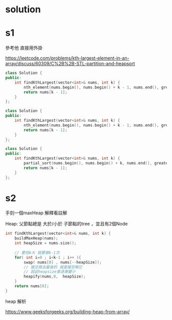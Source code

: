 # solution

# s1

參考他 直接用外掛  

https://leetcode.com/problems/kth-largest-element-in-an-array/discuss/60309/C%2B%2B-STL-partition-and-heapsort

```c++
class Solution {
public:
    int findKthLargest(vector<int>& nums, int k) {
        nth_element(nums.begin(), nums.begin() + k - 1, nums.end(), greater<int>());
        return nums[k - 1];
    }
};
```

```c++
class Solution {
public:
    int findKthLargest(vector<int>& nums, int k) {
        nth_element(nums.begin(), nums.begin() + k - 1, nums.end(), greater<int>());
        return nums[k - 1];
    }
};
```

```c++
class Solution {
public:
    int findKthLargest(vector<int>& nums, int k) {
        partial_sort(nums.begin(), nums.begin() + k, nums.end(), greater<int>());
        return nums[k - 1];
    }
};
```

# s2

手刻一個maxHeap 解釋看註解

Heap: 父節點總是 大於/小於  子節點的tree ，並且有2個Node

```c++
int findKthLargest(vector<int>& nums, int k) {     
    buildMaxHeap(nums);       
    int heapSize = nums.size();
    
    // 要找k大 就要做k-1次
    for( int i=0 ; i<k-1 ; i++ ){            
        swap( nums[0] , nums[--heapSize]);      
        // 被交換去最後的 就直接忽略它
        // 因此heapsize會逐漸變少
        heapify(nums,0,  heapSize);
    }      
    return nums[0];
}
```
heap 解析

https://www.geeksforgeeks.org/building-heap-from-array/ 